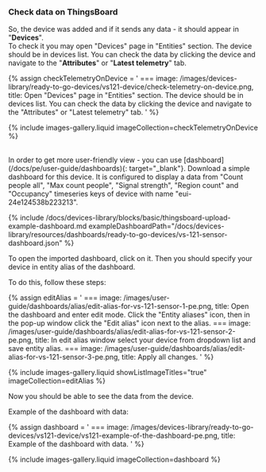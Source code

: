### Check data on ThingsBoard

So, the device was added and if it sends any data - it should appear in "**Devices**".  
To check it you may open "Devices" page in "Entities" section. 
The device should be in devices list. You can check the data by clicking the device and navigate to the "**Attributes**" or "**Latest telemetry**" tab.

{% assign checkTelemetryOnDevice = '
    ===
        image: /images/devices-library/ready-to-go-devices/vs121-device/check-telemetry-on-device.png,
        title: Open "Devices" page in "Entities" section. The device should be in devices list. You can check the data by clicking the device and navigate to the "Attributes" or "Latest telemetry" tab.
'
%}

{% include images-gallery.liquid imageCollection=checkTelemetryOnDevice %}

<br>
In order to get more user-friendly view - you can use [dashboard](/docs/pe/user-guide/dashboards){: target="_blank"}.
Download a simple dashboard for this device. It is configured to display a data from "Count people all", "Max count people", "Signal strength", "Region count" and "Occupancy" timeseries keys of device with name "eui-24e124538b223213".

{% include /docs/devices-library/blocks/basic/thingsboard-upload-example-dashboard.md exampleDashboardPath="/docs/devices-library/resources/dashboards/ready-to-go-devices/vs-121-sensor-dashboard.json" %}  

To open the imported dashboard, click on it. Then you should specify your device in entity alias of the dashboard.

To do this, follow these steps:

{% assign editAlias = '
    ===
        image: /images/user-guide/dashboards/alias/edit-alias-for-vs-121-sensor-1-pe.png,
        title: Open the dashboard and enter edit mode. Click the "Entity aliases" icon, then in the pop-up window click the "Edit alias" icon next to the alias.
    ===
        image: /images/user-guide/dashboards/alias/edit-alias-for-vs-121-sensor-2-pe.png,
        title: In edit alias window select your device from dropdown list and save entity alias.
    ===
        image: /images/user-guide/dashboards/alias/edit-alias-for-vs-121-sensor-3-pe.png,
        title: Apply all changes.
'
%}

{% include images-gallery.liquid showListImageTitles="true" imageCollection=editAlias %}

Now you should be able to see the data from the device.

Example of the dashboard with data:

{% assign dashboard = '
    ===
        image: /images/devices-library/ready-to-go-devices/vs121-device/vs121-example-of-the-dashboard-pe.png,
        title: Example of the dashboard with data.
'
%}

{% include images-gallery.liquid imageCollection=dashboard %}